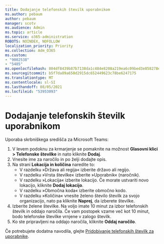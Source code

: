 ```yaml
---
title: Dodajanje telefonskih številk uporabnikom
ms.author: pebaum
author: pebaum
manager: scotv
ms.audience: Admin
ms.topic: article
ms.service: o365-administration
ROBOTS: NOINDEX, NOFOLLOW
localization_priority: Priority
ms.collection: Adm_O365
ms.custom:
- "9002538"
- "5485"
ms.openlocfilehash: 804df8439b87b7138da1c484e8208a219ea6c09bed3e858278e4334c0c6612cb
ms.sourcegitcommit: b5f7da89a650d2915dc652449623c78be6247175
ms.translationtype: MT
ms.contentlocale: sl-SI
ms.lasthandoff: 08/05/2021
ms.locfileid: "53953093"
---
```

# <a name="adding-phone-numbers-to-users"></a>Dodajanje telefonskih številk uporabnikom

Uporaba skrbniškega središča za Microsoft Teams:

1. V levem podoknu za krmarjenje se pomaknite na možnost **Glasovni klici > Telefonske številke** in nato kliknite **Dodaj**.
2. Vnesite ime za naročilo in po želji dodajte opis.
3. Na strani **Lokacija in količina** naredite to:
    - V razdelku »Država ali regija« izberite državo ali regijo.
    - V razdelku »Vrsta številke« izberite »Uporabnik« (naročnik).
    - V razdelku »Lokacija« izberite lokacijo. Če morate ustvariti novo lokacijo, kliknite **Dodaj lokacijo**.
    - V razdelku »Območna koda« izberite območno kodo.
    - V razdelku »Količina« vnesite želeno število številk za svojo organizacijo, nato pa kliknite **Naprej**, da izberete številke.
4. Izberite želene številke. Na voljo imate 10 minut za izbor telefonskih številk in oddajo naročila. Če vam postopek vzame več kot 10 minut, bodo telefonske številke vrnjene v zalogo številk.
5. Ko ste pripravljeni na oddajo naročila, kliknite **Oddaj naročilo**.

Če potrebujete dodatna navodila, glejte [Pridobivanje telefonskih številk za uporabnike](https://docs.microsoft.com/microsoftteams/getting-phone-numbers-for-your-users).
